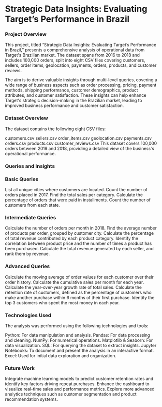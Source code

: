 # Strategic Data Insights: Evaluating Target’s Performance in Brazil
### Project Overview
This project, titled “Strategic Data Insights: Evaluating Target’s Performance in Brazil,” presents a comprehensive analysis of operational data from Target's Brazilian market. The dataset spans from 2016 to 2018 and includes 100,000 orders, split into eight CSV files covering customers, sellers, order items, geolocation, payments, orders, products, and customer reviews.

The aim is to derive valuable insights through multi-level queries, covering a wide range of business aspects such as order processing, pricing, payment methods, shipping performance, customer demographics, product attributes, and customer satisfaction. These insights can help enhance Target's strategic decision-making in the Brazilian market, leading to improved business performance and customer satisfaction.

### Dataset Overview
The dataset contains the following eight CSV files:

customers.csv
sellers.csv
order_items.csv
geolocation.csv
payments.csv
orders.csv
products.csv
customer_reviews.csv
This dataset covers 100,000 orders between 2016 and 2018, providing a detailed view of the business's operational performance.

### Queries and Insights
### Basic Queries
List all unique cities where customers are located.
Count the number of orders placed in 2017.
Find the total sales per category.
Calculate the percentage of orders that were paid in installments.
Count the number of customers from each state.
### Intermediate Queries
Calculate the number of orders per month in 2018.
Find the average number of products per order, grouped by customer city.
Calculate the percentage of total revenue contributed by each product category.
Identify the correlation between product price and the number of times a product has been purchased.
Calculate the total revenue generated by each seller, and rank them by revenue.
### Advanced Queries
Calculate the moving average of order values for each customer over their order history.
Calculate the cumulative sales per month for each year.
Calculate the year-over-year growth rate of total sales.
Calculate the retention rate of customers, defined as the percentage of customers who make another purchase within 6 months of their first purchase.
Identify the top 3 customers who spent the most money in each year.
### Technologies Used
The analysis was performed using the following technologies and tools:

Python: For data manipulation and analysis.
Pandas: For data processing and cleaning.
NumPy: For numerical operations.
Matplotlib & Seaborn: For data visualization.
SQL: For querying the dataset to extract insights.
Jupyter Notebooks: To document and present the analysis in an interactive format.
Excel: Used for initial data exploration and organization.

### Future Work
Integrate machine learning models to predict customer retention rates and identify key factors driving repeat purchases.
Enhance the dashboard to visualize real-time sales and performance metrics.
Explore more advanced analytics techniques such as customer segmentation and product recommendation systems.
